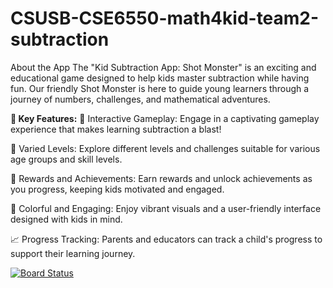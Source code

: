 # CSUSB-CSE6550-math4kid-team2-subtraction
About the App
The "Kid Subtraction App: Shot Monster" is an exciting and educational game designed to help kids master subtraction while having fun. Our friendly Shot Monster is here to guide young learners through a journey of numbers, challenges, and mathematical adventures.

**🚀 Key Features:**
🎯 Interactive Gameplay: Engage in a captivating gameplay experience that makes learning subtraction a blast!

🧩 Varied Levels: Explore different levels and challenges suitable for various age groups and skill levels.

🎉 Rewards and Achievements: Earn rewards and unlock achievements as you progress, keeping kids motivated and engaged.

🎨 Colorful and Engaging: Enjoy vibrant visuals and a user-friendly interface designed with kids in mind.

📈 Progress Tracking: Parents and educators can track a child's progress to support their learning journey.

[![Board Status](https://dev.azure.com/005816781/223a4bce-7bb6-4e07-88bd-13fc1a30a5c8/b47fad69-7e39-4df2-b723-43c1ffd68e49/_apis/work/boardbadge/13f05df3-bd17-4809-8890-63c2a60d5fff?columnOptions=1)](https://dev.azure.com/005816781/223a4bce-7bb6-4e07-88bd-13fc1a30a5c8/_boards/board/t/b47fad69-7e39-4df2-b723-43c1ffd68e49/Issues/)

 
